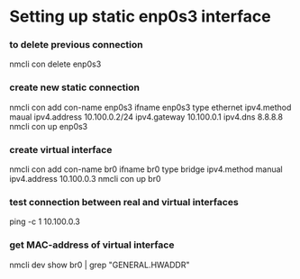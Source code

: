 # Setting up static enp0s3 interface

### to delete previous connection
nmcli con delete enp0s3

### create new static connection
nmcli con add con-name enp0s3 ifname enp0s3 type ethernet ipv4.method maual ipv4.address 10.100.0.2/24 ipv4.gateway 10.100.0.1 ipv4.dns 8.8.8.8 
nmcli con up enp0s3

### create virtual interface
nmcli con add con-name br0 ifname br0 type bridge ipv4.method manual ipv4.address 10.100.0.3
nmcli con up br0

### test connection between real and virtual interfaces
ping -c 1 10.100.0.3

### get MAC-address of virtual interface
nmcli dev show br0 | grep "GENERAL.HWADDR"
